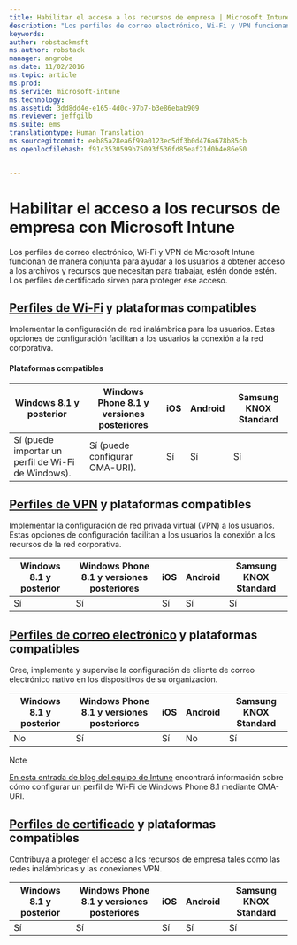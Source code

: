 ```yaml
---
title: Habilitar el acceso a los recursos de empresa | Microsoft Intune
description: "Los perfiles de correo electrónico, Wi-Fi y VPN funcionan de manera conjunta para ayudar a los usuarios a acceder a los archivos y recursos que necesitan."
keywords: 
author: robstackmsft
ms.author: robstack
manager: angrobe
ms.date: 11/02/2016
ms.topic: article
ms.prod: 
ms.service: microsoft-intune
ms.technology: 
ms.assetid: 3dd8dd4e-e165-4d0c-97b7-b3e86ebab909
ms.reviewer: jeffgilb
ms.suite: ems
translationtype: Human Translation
ms.sourcegitcommit: eeb85a28ea6f99a0123ec5df3b0d476a678b85cb
ms.openlocfilehash: f91c3530599b75093f536fd85eaf21d0b4e86e50


---
```


# <a name="enable-access-to-company-resources-with-microsoft-intune"></a>Habilitar el acceso a los recursos de empresa con Microsoft Intune
Los perfiles de correo electrónico, Wi-Fi y VPN de Microsoft Intune funcionan de manera conjunta para ayudar a los usuarios a obtener acceso a los archivos y recursos que necesitan para trabajar, estén donde estén. Los perfiles de certificado sirven para proteger ese acceso.

## <a name="wi-fi-profileswi-fi-connections-in-microsoft-intunemd-and-supported-platforms"></a>[Perfiles de Wi-Fi](wi-fi-connections-in-microsoft-intune.md) y plataformas compatibles

Implementar la configuración de red inalámbrica para los usuarios. Estas opciones de configuración facilitan a los usuarios la conexión a la red corporativa.
#### <a name="supported-platforms"></a>Plataformas compatibles

|Windows 8.1 y posterior|Windows Phone 8.1 y versiones posteriores|iOS|Android|Samsung KNOX Standard|
|---------------------|---------------------------|---|-------|------------|
|Sí (puede importar un perfil de Wi-Fi de Windows).|Sí (puede configurar OMA-URI). |Sí|Sí|Sí|

## <a name="vpn-profilesvpn-connections-in-microsoft-intunemd-and-supported-platforms"></a>[Perfiles de VPN](vpn-connections-in-microsoft-intune.md) y plataformas compatibles
Implementar la configuración de red privada virtual (VPN) a los usuarios. Estas opciones de configuración facilitan a los usuarios la conexión a los recursos de la red corporativa.

|Windows 8.1 y posterior|Windows Phone 8.1 y versiones posteriores|iOS|Android|Samsung KNOX Standard|
|---------------------|---------------------------|---|-------|------------|
|Sí|Sí|Sí|Sí|Sí|

## <a name="email-profilesconfigure-access-to-corporate-email-using-email-profiles-with-microsoft-intunemd-and-supported-platforms"></a>[Perfiles de correo electrónico](configure-access-to-corporate-email-using-email-profiles-with-microsoft-intune.md) y plataformas compatibles
Cree, implemente y supervise la configuración de cliente de correo electrónico nativo en los dispositivos de su organización.

|Windows 8.1 y posterior|Windows Phone 8.1 y versiones posteriores|iOS|Android|Samsung KNOX Standard|
|---------------------|---------------------------|---|-------|------------|
|No|Sí|Sí|No|Sí|
> [!NOTE]
> [En esta entrada de blog del equipo de Intune](https://blogs.technet.microsoft.com/enterprisemobility/2015/02/19/using-oma-uri-to-create-custom-wi-fi-profiles-for-windows-phone-8-1/) encontrará información sobre cómo configurar un perfil de Wi-Fi de Windows Phone 8.1 mediante OMA-URI.

## <a name="certificate-profilessecure-resource-access-with-certificate-profilesmd-and-supported-platforms"></a>[Perfiles de certificado](secure-resource-access-with-certificate-profiles.md) y plataformas compatibles
Contribuya a proteger el acceso a los recursos de empresa tales como las redes inalámbricas y las conexiones VPN.

|Windows 8.1 y posterior|Windows Phone 8.1 y versiones posteriores|iOS|Android|Samsung KNOX Standard|
|---------------------|---------------------------|---|-------|------------|
|Sí|Sí|Sí|Sí|Sí|



<!--HONumber=Nov16_HO1-->


